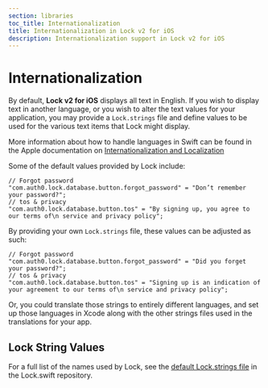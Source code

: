 ```yaml
---
section: libraries
toc_title: Internationalization
title: Internationalization in Lock v2 for iOS
description: Internationalization support in Lock v2 for iOS
---
```


# Internationalization

By default, **Lock v2 for iOS** displays all text in English. If you wish to display text in another language, or you wish to alter the text values for your application, you may provide a `Lock.strings` file and define values to be used for the various text items that Lock might display.

More information about how to handle languages in Swift can be found in the Apple documentation on [Internationalization and Localization](https://developer.apple.com/library/content/documentation/MacOSX/Conceptual/BPInternational/Introduction/Introduction.html#//apple_ref/doc/uid/10000171i-CH1-SW1)

Some of the default values provided by Lock include:

```
// Forgot password
"com.auth0.lock.database.button.forgot_password" = "Don’t remember your password?";
// tos & privacy
"com.auth0.lock.database.button.tos" = "By signing up, you agree to our terms of\n service and privacy policy";
```

By providing your own `Lock.strings` file, these values can be adjusted as such:

```
// Forgot password
"com.auth0.lock.database.button.forgot_password" = "Did you forget your password?";
// tos & privacy
"com.auth0.lock.database.button.tos" = "Signing up is an indication of your agreement to our terms of\n service and privacy policy";
```

Or, you could translate those strings to entirely different languages, and set up those languages in Xcode along with the other strings files used in the translations for your app.

## Lock String Values

For a full list of the names used by Lock, see the [default Lock.strings file](https://github.com/auth0/Lock.swift/blob/master/Lock/Base.lproj/Lock.strings) in the Lock.swift repository.
